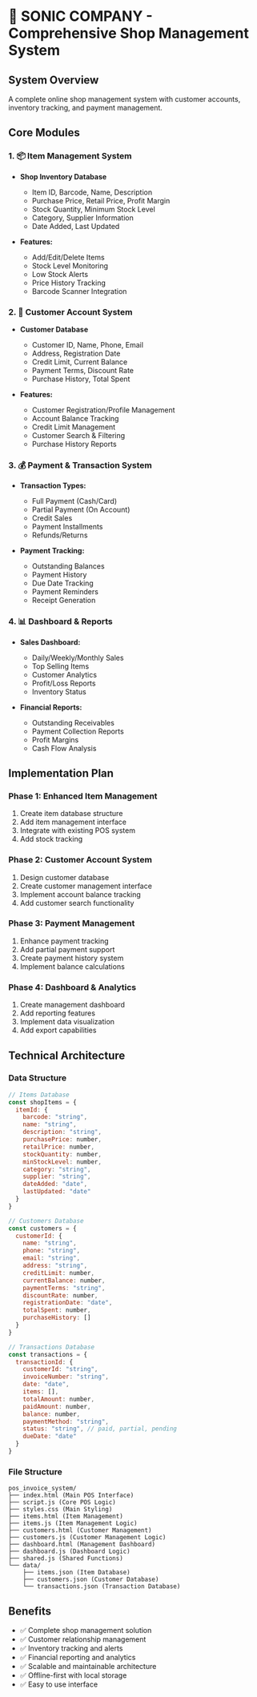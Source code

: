 # 🏪 SONIC COMPANY - Comprehensive Shop Management System

## System Overview
A complete online shop management system with customer accounts, inventory tracking, and payment management.

## Core Modules

### 1. 📦 **Item Management System**
- **Shop Inventory Database**
  - Item ID, Barcode, Name, Description
  - Purchase Price, Retail Price, Profit Margin
  - Stock Quantity, Minimum Stock Level
  - Category, Supplier Information
  - Date Added, Last Updated

- **Features:**
  - Add/Edit/Delete Items
  - Stock Level Monitoring
  - Low Stock Alerts
  - Price History Tracking
  - Barcode Scanner Integration

### 2. 👥 **Customer Account System**
- **Customer Database**
  - Customer ID, Name, Phone, Email
  - Address, Registration Date
  - Credit Limit, Current Balance
  - Payment Terms, Discount Rate
  - Purchase History, Total Spent

- **Features:**
  - Customer Registration/Profile Management
  - Account Balance Tracking
  - Credit Limit Management
  - Customer Search & Filtering
  - Purchase History Reports

### 3. 💰 **Payment & Transaction System**
- **Transaction Types:**
  - Full Payment (Cash/Card)
  - Partial Payment (On Account)
  - Credit Sales
  - Payment Installments
  - Refunds/Returns

- **Payment Tracking:**
  - Outstanding Balances
  - Payment History
  - Due Date Tracking
  - Payment Reminders
  - Receipt Generation

### 4. 📊 **Dashboard & Reports**
- **Sales Dashboard:**
  - Daily/Weekly/Monthly Sales
  - Top Selling Items
  - Customer Analytics
  - Profit/Loss Reports
  - Inventory Status

- **Financial Reports:**
  - Outstanding Receivables
  - Payment Collection Reports
  - Profit Margins
  - Cash Flow Analysis

## Implementation Plan

### Phase 1: Enhanced Item Management
1. Create item database structure
2. Add item management interface
3. Integrate with existing POS system
4. Add stock tracking

### Phase 2: Customer Account System
1. Design customer database
2. Create customer management interface
3. Implement account balance tracking
4. Add customer search functionality

### Phase 3: Payment Management
1. Enhance payment tracking
2. Add partial payment support
3. Create payment history system
4. Implement balance calculations

### Phase 4: Dashboard & Analytics
1. Create management dashboard
2. Add reporting features
3. Implement data visualization
4. Add export capabilities

## Technical Architecture

### Data Structure
```javascript
// Items Database
const shopItems = {
  itemId: {
    barcode: "string",
    name: "string",
    description: "string",
    purchasePrice: number,
    retailPrice: number,
    stockQuantity: number,
    minStockLevel: number,
    category: "string",
    supplier: "string",
    dateAdded: "date",
    lastUpdated: "date"
  }
}

// Customers Database
const customers = {
  customerId: {
    name: "string",
    phone: "string",
    email: "string",
    address: "string",
    creditLimit: number,
    currentBalance: number,
    paymentTerms: "string",
    discountRate: number,
    registrationDate: "date",
    totalSpent: number,
    purchaseHistory: []
  }
}

// Transactions Database
const transactions = {
  transactionId: {
    customerId: "string",
    invoiceNumber: "string",
    date: "date",
    items: [],
    totalAmount: number,
    paidAmount: number,
    balance: number,
    paymentMethod: "string",
    status: "string", // paid, partial, pending
    dueDate: "date"
  }
}
```

### File Structure
```
pos_invoice_system/
├── index.html (Main POS Interface)
├── script.js (Core POS Logic)
├── styles.css (Main Styling)
├── items.html (Item Management)
├── items.js (Item Management Logic)
├── customers.html (Customer Management)
├── customers.js (Customer Management Logic)
├── dashboard.html (Management Dashboard)
├── dashboard.js (Dashboard Logic)
├── shared.js (Shared Functions)
└── data/
    ├── items.json (Item Database)
    ├── customers.json (Customer Database)
    └── transactions.json (Transaction Database)
```

## Benefits
- ✅ Complete shop management solution
- ✅ Customer relationship management
- ✅ Inventory tracking and alerts
- ✅ Financial reporting and analytics
- ✅ Scalable and maintainable architecture
- ✅ Offline-first with local storage
- ✅ Easy to use interface
